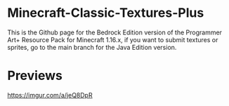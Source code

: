 # Minecraft-Classic-Textures-Plus
This is the Github page for the Bedrock Edition version of the Programmer Art+ Resource Pack for Minecraft 1.16.x, if you want to submit textures or sprites, go to the main branch for the Java Edition version.


# Previews
https://imgur.com/a/jeQ8DpR
